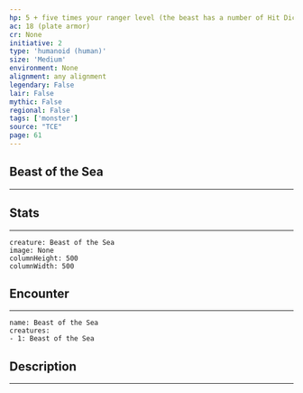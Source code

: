 ```yaml
---
hp: 5 + five times your ranger level (the beast has a number of Hit Dice [d8s] equal to your ranger level)
ac: 18 (plate armor)
cr: None
initiative: 2
type: 'humanoid (human)'    
size: 'Medium'
environment: None
alignment: any alignment
legendary: False
lair: False
mythic: False
regional: False
tags: ['monster']
source: "TCE"
page: 61
---
```


## Beast of the Sea
---



## Stats
---

```statblock
creature: Beast of the Sea
image: None
columnHeight: 500
columnWidth: 500
```

## Encounter
---

```encounter-table
name: Beast of the Sea
creatures:
- 1: Beast of the Sea
```

## Description
---




